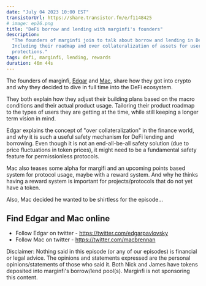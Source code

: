 ```yaml
---
date: "July 04 2023 10:00 EST"
transistorUrl: https://share.transistor.fm/e/f1148425
# image: ep26.png
title: "DeFi borrow and lending with marginfi's founders"
description:
  "The founders of marginfi join to talk about borrow and lending in DeFi.
  Including their roadmap and over collateralization of assets for user
  protections."
tags: defi, marginfi, lending, rewards
duration: 46m 44s
---
```


The founders of marginfi, [Edgar](https://twitter.com/edgarpavlovsky) and
[Mac](https://twitter.com/macbrennan), share how they got into crypto and why
they decided to dive in full time into the DeFi ecosystem.

They both explain how they adjust their building plans based on the macro
conditions and their actual product usage. Tailoring their product roadmap to
the types of users they are getting at the time, while still keeping a longer
term vision in mind.

Edgar explains the concept of "over collateralization" in the finance world, and
why it is such a useful safety mechanism for DeFi lending and borrowing. Even
though it is not an end-all-be-all safety solution (due to price fluctuations in
token prices), it might need to be a fundamental safety feature for
permissionless protocols.

Mac also teases some alpha for margifi and an upcoming points based system for
protocol usage, maybe with a reward system. And why he thinks having a reward
system is important for projects/protocols that do not yet have a token.

Also, Mac decided he wanted to be shirtless for the episode...

## Find Edgar and Mac online

- Follow Edgar on twitter - https://twitter.com/edgarpavlovsky
- Follow Mac on twitter - https://twitter.com/macbrennan

Disclaimer: Nothing said in this episode (or any of our episodes) is financial
or legal advice. The opinions and statements expressed are the personal
opinions/statements of those who said it. Both Nick and James have tokens
deposited into marginfi's borrow/lend pool(s). Marginfi is not sponsoring this
content.
